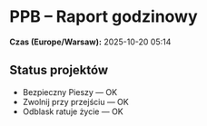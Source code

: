# PPB – Raport godzinowy
**Czas (Europe/Warsaw):** 2025-10-20 05:14

## Status projektów
- Bezpieczny Pieszy — OK
- Zwolnij przy przejściu — OK
- Odblask ratuje życie — OK

